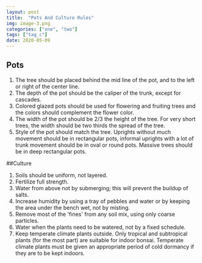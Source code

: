 ```yaml
---
layout: post
title:  "Pots And Culture Rules"
img: image-3.png
categories: ["one", "two"]
tags: ["tag_c"]
date: 2020-05-09
---
```



## Pots

1. The tree should be placed behind the mid line of the pot, and to the left or right of
the center line.
2. The depth of the pot should be the caliper of the trunk, except for cascades.
3. Colored glazed pots should be used for flowering and fruiting trees and the colors
should complement the flower color.
4. The width of the pot should be 2/3 the height of the tree. For very short trees, the
width should be two thirds the spread of the tree.
5. Style of the pot should match the tree. Uprights without much movement should
be in rectangular pots, informal uprights with a lot of trunk movement should be
in oval or round pots. Massive trees should be in deep rectangular pots.

<!--adsense-->

##Culture

1. Soils should be uniform, not layered.
2. Fertilize full strength.
3. Water from above not by submerging; this will prevent the buildup of salts.
4. Increase humidity by using a tray of pebbles and water or by keeping the area
under the bench wet, not by misting.
5. Remove most of the 'fines' from any soil mix, using only coarse particles.
6. Water when the plants need to be watered, not by a fixed schedule.
7. Keep temperate climate plants outside. Only tropical and subtropical plants (for
the most part) are suitable for indoor bonsai. Temperate climate plants must be
given an appropriate period of cold dormancy if they are to be kept indoors.

<!--adsense-->
